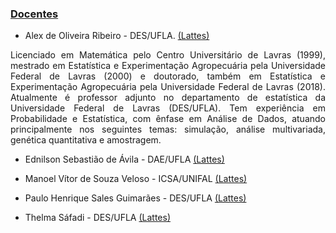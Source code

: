 ### [Docentes](#)

- Alex de Oliveira Ribeiro - DES/UFLA. <a href="http://buscatextual.cnpq.br/buscatextual/visualizacv.do?id=K4594155Y2&tokenCaptchar=03AERD8XrAcEaBMFLhM2IeV1WQEotyPb6tdvfBDPcgYye8wbSpbyBk065ha-CC1Z9kuk4PA2MvOsHfUfPqZotzHytV_T9qVv5Hj6LabWl1FotZc4hjz8T6buNv_6nsDECHROuAMANLrR_IF7pLg0CjibJcY1gwHH63nhPvYgxwxFgrzYh_pma03uzBQkdtQ0WAjqubRT1uvDJf0WwS4peU-ufUKtMSaksIC28ubwHA8DcbZ1NcDsSAMiq_9V8IkjngKb0hwy58P8QFfZQ79wkivqom2f5tqXqm2rWcZ0m02v9MlkMuTOp2jO7hQGQSFey87FLVAhMAKomhktts8Ho-pyKKvtCC7ksk-ncG3d94hINHFgIMCDPpVRxr46LyI9scNixBfq-RIZc1a1YiThYWGeDOkzCy1Fkzyg"> (Lattes)</a>
<p align="justify">
Licenciado em Matemática pelo Centro Universitário de Lavras (1999), mestrado em Estatística e Experimentação Agropecuária pela Universidade Federal de Lavras (2000) e doutorado, também em Estatística e Experimentação Agropecuária pela Universidade Federal de Lavras (2018). Atualmente é professor adjunto no departamento de estatística da Universidade Federal de Lavras (DES/UFLA). Tem experiência em Probabilidade e Estatística, com ênfase em Análise de Dados, atuando principalmente nos seguintes temas: simulação, análise multivariada, genética quantitativa e amostragem. 
 </p> 

 
 - Ednilson Sebastião de Ávila - DAE/UFLA
 <a href="http://buscatextual.cnpq.br/buscatextual/visualizacv.do?id=K4470457Z3&tokenCaptchar=03AERD8XpDyAPmS2Wo1kIZSz-U7vQW9CsFiBTd8TAfXwt30hBMsIKBaaXpw3fnXhFllfMjpFChTYC2_2H-Pt4-VEkl4vyTFmggDHb-EEnsxviUTZrdVCewLfW-0fmRQu0Oav7u0xDJkegaoGXVG-bx7hPaxXLqksEkhdvM0i7Uwo_hunOCuJFA40OXAOSr780Hh0DQ6Angy-b0XT3cYAAbuGcWoACaqi6-EKvID__0g-FAeee6buTZKsJ6eIJMlK42kYQ6l--EfvaXKw6CODCHzaYcnIh7RkFbHlZrCpH_fAvkAM32_BsxUHeHYRuem8tkoGM4E9PeqM6u_NdQLsDFKPTLKcjHdVK4P_VqXBa5NcH7tgBhiyINsfVeXwz6-CoWpfilGZYV_pNwoOCrO1IoMsw6ev_rm-X0dQ"> (Lattes)</a>

 
 - Manoel Vítor de Souza Veloso - ICSA/UNIFAL
 <a href="http://buscatextual.cnpq.br/buscatextual/visualizacv.do?id=K4279213U8&tokenCaptchar=03AERD8Xozy6w8qLlVjmKy5IPStXqeVH-lzSw5vdniSOwhZe0ludUfHtfbfc6ipy5lV1Tb_7MISV1b3NullGDvcYw7J7mpwhNSbkGo1HK-JBcS6zbrn7PTOiVVJSexQgVLDiXLevAeKii0s9_pQefNfhWhNIyr36ypIn_QQuNz1GHQ8ZmZTbU5vGTJuZEBq1h7x-dXT8s6T0Qiy6_295E-0d71C5GocVP1gkkA7ZY5ST5xytWaKgs4VhMZsrNwW0RdVtm61aRlH3G9BP6pAL_w44t1RHejR-TFFdCk-i4c_nhZCfdmed42W3GO_qBTYSa9lDjW8sBYG8aStQgbdG8ovtUKZdAH6oh3Tq4mbnCS2u5e6GoMlOIgg5gzYtJ1DNMSoxBJnC3IP1L4fe3EDFs7RIZSGK4mcYYz0g"> (Lattes)</a>
 
 - Paulo Henrique Sales Guimarães - DES/UFLA
 <a href="http://buscatextual.cnpq.br/buscatextual/visualizacv.do?id=K4279711Y3&tokenCaptchar=03AERD8XpF3aFcQY8R2WMLFALOUtnAqWzaKWSPl-j7wCEJJGZQTuPoeTazKQVX63G5bPettlcebgVGCXsyrQ-NB2MGx8GK2ItBzgSiv1awNyksTNwAQ0rO68S9BXKEWJ5IrrtksEpkQgMLKIaWPA8g9gzO8MbIcaHkbTF27Zy1EOMz-vCTFCfP4-fCxLCne4ZtdGJHTNJUIdgjbt9-h6SWwa741bixGxqnrNzwPTuQqYEBWmZMg8EKYFcNudHXQlNxm78tvjroMFTpAQdJiWQaGYvffCX64drpeonHRzB_MBsDclAzW97uOwOuuGpmd5Ix6a_kqF-Vh9Zk71oysKSLo3hSAiAQgsU03-yzcU5Fsv0bd6frjKEMVYfxT2WjiXJKkVQfrnaKuwicq6Y1Keat9Ab7hziew1Y7wg"> (Lattes)</a>

 

- Thelma Sáfadi - DES/UFLA
 <a href="http://buscatextual.cnpq.br/buscatextual/visualizacv.do?id=K4783135D1&tokenCaptchar=03AERD8Xo-9IqquNmgAm7DD6bBWeU22TJzL_48UhpdptYz0T4Klo4rjhCGpYpTyFgAcjZ-QP22Uv0no7HEd_a0kIfPcQqGVXrJSEBpi5klZqKpTsbxl0sZ2y1gj06Ybp6M903CxcFcZ9F3FkfTLnHjxIuhuolPB1_MC9IbB1VkSzSHJnGSxSjQk8sc3LjrSPLL-UHwlTPb93En_b5HRmhRLi3S4CuyrvWdRH6G7ZDtu_ZjveccskHVvyMF0HFTihmnJPFrFYJhU4AEwIcCKGgdnjLjzmf2bTD6DB4GyJiKT0AdlTT8HF5nEs631dsbo39kDAIYGHDkZbHsQpK6fycVsArQ0pi1Ll9xFPNEEdnIhcCmtEZn8K2qBdwqmZT8nMl8hwuCzHDol4goQMAOCzgYQN23TbfKANODyQ"> (Lattes)</a>


 
 
 
 
 
